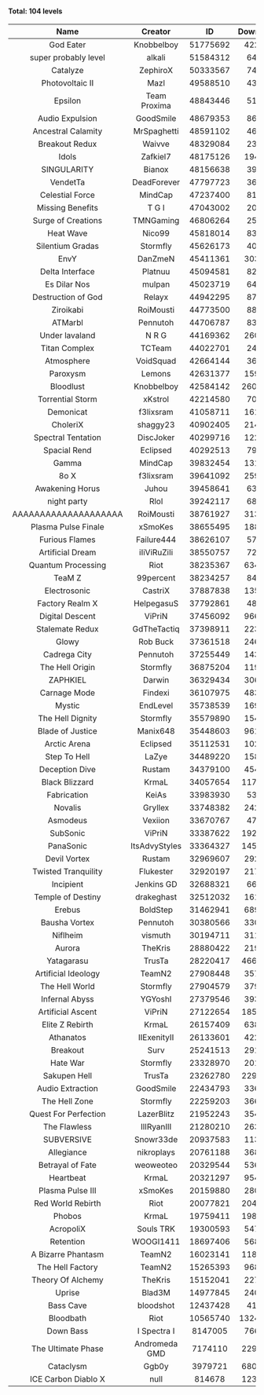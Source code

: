 #### Total: 104 levels

| Name | Creator | ID | Downloads | Likes |
|:---:|:---:|:---:|:---:|:---:|
| God Eater | Knobbelboy | 51775692 | 422980 | 60344
| super probably level | alkali | 51584312 | 64571 | 4955
| Catalyze | ZephiroX | 50333567 | 74723 | 6687
| Photovoltaic II | Mazl | 49588510 | 43292 | 4225
| Epsilon | Team Proxima | 48843446 | 51981 | 5350
| Audio Expulsion | GoodSmile | 48679353 | 86236 | 7387
| Ancestral Calamity | MrSpaghetti | 48591102 | 46868 | 4337
| Breakout Redux | Waivve | 48329084 | 23768 | 2400
| Idols | Zafkiel7 | 48175126 | 194381 | 23282
| SINGULARITY | Bianox | 48156638 | 39511 | 6558
| VendetTa | DeadForever | 47797723 | 36514 | 3491
| Celestial Force  | MindCap | 47237400 | 81654 | 7483
| Missing Benefits | T G I | 47043002 | 20083 | 1627
| Surge of Creations | TMNGaming | 46806264 | 25551 | 2429
| Heat Wave | Nico99 | 45818014 | 83567 | 7659
| Silentium Gradas | Stormfly | 45626173 | 40625 | 3662
| EnvY | DanZmeN | 45411361 | 303784 | 27099
| Delta Interface | Platnuu | 45094581 | 82713 | 8104
| Es Dilar Nos | mulpan | 45023719 | 64659 | 5732
| Destruction of God | Relayx | 44942295 | 87607 | 8687
| Ziroikabi | RoiMousti | 44773500 | 88624 | 7441
| ATMarbl | Pennutoh | 44706787 | 83093 | 7378
| Under lavaland | N R G | 44169362 | 260800 | 23538
| Titan Complex | TCTeam | 44022701 | 24319 | 2700
| Atmosphere | VoidSquad | 42664144 | 36157 | 2925
| Paroxysm | Lemons | 42631377 | 159280 | 13012
| Bloodlust | Knobbelboy | 42584142 | 2605362 | 248908
| Torrential Storm | xKstrol | 42214580 | 70550 | 1607
| Demonicat | f3lixsram | 41058711 | 161240 | 12966
| CholeriX | shaggy23 | 40902405 | 214779 | 16547
| Spectral Tentation | DiscJoker | 40299716 | 122046 | 8624
| Spacial Rend | Eclipsed | 40292513 | 79218 | 6794
| Gamma | MindCap | 39832454 | 131597 | 11744
| 8o X | f3lixsram | 39641092 | 259393 | 20344
| Awakening Horus | Juhou | 39458641 | 63629 | 5627
| night party | Rlol | 39242117 | 68396 | 6597
| AAAAAAAAAAAAAAAAAAAA | RoiMousti | 38761927 | 313685 | 20695
| Plasma Pulse Finale | xSmoKes | 38655495 | 188357 | 16863
| Furious Flames | Failure444 | 38626107 | 57262 | 4493
| Artificial Dream | iIiViRuZiIi | 38550757 | 72698 | 6210
| Quantum Processing | Riot | 38235367 | 634617 | 43789
| TeaM Z | 99percent | 38234257 | 84112 | 6717
| Electrosonic | CastriX | 37887838 | 135689 | 12106
| Factory Realm X | HelpegasuS | 37792861 | 48257 | 4628
| Digital Descent | ViPriN | 37456092 | 966987 | 90259
| Stalemate Redux | GdTheTactiq | 37398911 | 223654 | 16876
| Glowy | Rob Buck | 37361518 | 246440 | 24782
| Cadrega City | Pennutoh | 37255449 | 143392 | 13007
| The Hell Origin | Stormfly | 36875204 | 119450 | 9617
| ZAPHKIEL | Darwin | 36329434 | 306298 | 32963
| Carnage Mode | Findexi | 36107975 | 483721 | 45806
| Mystic | EndLevel | 35738539 | 169624 | 15716
| The Hell Dignity | Stormfly | 35579890 | 154088 | 13219
| Blade of Justice | Manix648 | 35448603 | 961880 | 98637
| Arctic Arena | Eclipsed | 35112531 | 102203 | 7805
| Step To Hell | LaZye | 34489220 | 158683 | 16038
| Deception Dive | Rustam | 34379100 | 454895 | 30254
| Black Blizzard | KrmaL | 34057654 | 1176477 | 114066
| Fabrication | KeiAs | 33983930 | 53706 | 5900
| Novalis | Gryllex | 33748382 | 242790 | 21894
| Asmodeus | Vexiion | 33670767 | 47169 | 4404
| SubSonic | ViPriN | 33387622 | 1925923 | 146239
| PanaSonic | ItsAdvyStyles | 33364327 | 1450336 | 183148
| Devil Vortex | Rustam | 32969607 | 292099 | 26158
| Twisted Tranquility | Flukester | 32920197 | 217988 | 21325
| Incipient | Jenkins GD | 32688321 | 66503 | 6236
| Temple of Destiny | drakeghast | 32512032 | 161729 | 15695
| Erebus | BoldStep | 31462941 | 689814 | 64171
| Bausha Vortex | Pennutoh | 30380566 | 330195 | 29764
| Niflheim | vismuth | 30194711 | 311829 | 24826
| Aurora | TheKris | 28880422 | 219804 | 20551
| Yatagarasu  | TrusTa | 28220417 | 4662626 | 433736
| Artificial Ideology | TeamN2 | 27908448 | 357794 | 35664
| The Hell World | Stormfly | 27904579 | 379299 | 27755
| Infernal Abyss | YGYoshI | 27379546 | 393429 | 39099
| Artificial Ascent | ViPriN | 27122654 | 1858716 | 163544
| Elite Z Rebirth | KrmaL | 26157409 | 638939 | 41900
| Athanatos | IIExenityII | 26133601 | 422279 | 46909
| Breakout | Surv | 25241513 | 291578 | 29429
| Hate War | Stormfly | 23328970 | 201909 | 15231
| Sakupen Hell | TrusTa | 23262780 | 2298088 | 167971
| Audio Extraction | GoodSmile | 22434793 | 336589 | 32145
| The Hell Zone | Stormfly | 22259203 | 366917 | 23986
| Quest For Perfection | LazerBlitz | 21952243 | 354665 | 30865
| The Flawless | IlIRyanIlI | 21280210 | 263157 | 23919
| SUBVERSIVE | Snowr33de | 20937583 | 113581 | 14549
| Allegiance | nikroplays | 20761188 | 368038 | 39796
| Betrayal of Fate | weoweoteo | 20329544 | 536023 | 50044
| Heartbeat | KrmaL | 20321297 | 954272 | 84537
| Plasma Pulse III | xSmoKes | 20159880 | 280262 | 27356
| Red World Rebirth | Riot | 20077821 | 2047449 | 136383
| Phobos | KrmaL | 19759411 | 1980612 | 178541
| AcropoliX | Souls TRK | 19300593 | 547436 | 75038
| Retention | WOOGI1411 | 18697406 | 568155 | 69927
| A Bizarre Phantasm | TeamN2 | 16023141 | 1186056 | 118230
| The Hell Factory | TeamN2 | 15265393 | 968740 | 95207
| Theory Of Alchemy | TheKris | 15152041 | 227598 | 16843
| Uprise | Blad3M | 14977845 | 240887 | 22553
| Bass Cave | bloodshot | 12437428 | 41500 | 4666
| Bloodbath | Riot | 10565740 | 13247144 | 1204801
| Down Bass | I Spectra I | 8147005 | 766501 | 68891
| The Ultimate Phase | Andromeda GMD | 7174110 | 2290882 | 230410
| Cataclysm | Ggb0y | 3979721 | 6801100 | 545633
| ICE Carbon Diablo X | null | 814678 | 1236294 | 89084
